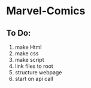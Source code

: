 # Marvel-Comics

## To Do:
1. make Html
2. make css
3. make script
4. link files to root
5. structure webpage
6. start on api call
